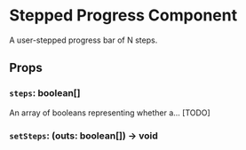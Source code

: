 # Stepped Progress Component

A user-stepped progress bar of N steps.

## Props

### `steps`: boolean[]

An array of booleans representing whether a... [TODO]

### `setSteps`: (outs: boolean[]) -> void

